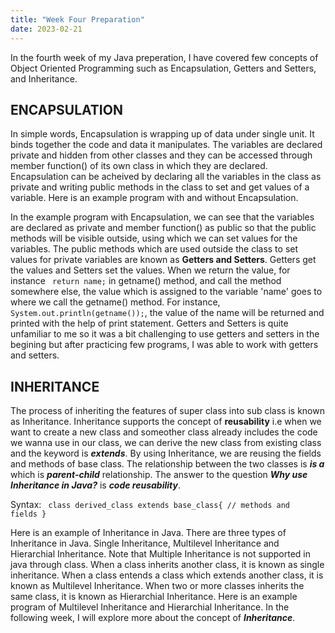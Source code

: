 ```yaml
---
title: "Week Four Preparation"
date: 2023-02-21
---
```


In the fourth week of my Java preperation, I have covered few concepts of Object Oriented Programming such as Encapsulation, Getters and Setters, and Inheritance. 

## ENCAPSULATION ##

  In simple words, Encapsulation is wrapping up of data under single unit. It binds together the code and data it manipulates. The variables are declared private and hidden from other classes and they can be accessed through member function() of its own class in which they are declared. Encapsulation can be acheived by declaring all the variables in the class as private and writing public methods in the class to set and get values of a variable. Here is an example program with and without Encapsulation. 
  
  In the example program with Encapsulation, we can see that the variables are declared as private and member function() as public so that the public methods will be visible outside, using which we can set values for the variables. The public methods which are used outside the class to set values for private variables are known as **Getters and Setters**. Getters get the values and Setters set the values. When we return the value, for instance <code> return name;</code> in getname() method, and call the method somewhere else, the value which is assigned to the variable 'name' goes to where we call the getname() method. For instance, <code> System.out.println(getname());</code>, the value of the name will be returned and printed with the help of print statement. Getters and Setters is quite unfamiliar to me so it was a bit challenging to use getters and setters in the begining but  after practicing few programs, I was able to work with getters and setters.

## INHERITANCE ##

  The process of inheriting the features of super class into sub class is known as Inheritance. Inheritance supports the concept of **reusability** i.e when we want to create a new class and someother class already includes the code we wanna use in our class, we can derive the new class from existing class and the keyword is ***extends***. By using Inheritance, we are reusing the fields and methods of base class. The relationship between the two classes is ***is a*** which is ***parent-child*** relationship. The answer to the question ***Why use Inheritance in Java?*** is ***code reusability***.
 
Syntax:
<code>
  class derived_class extends base_class{
  // methods and fields
  }
 </code>
  
   Here is an example of Inheritance in Java. There are three types of Inheritance in Java. Single Inheritance, Multilevel Inheritance and Hierarchial Inheritance. Note that Multiple Inheritance is not supported in java through class. When a class inherits another class, it is known as single inheritance. When a class entends a class which extends another class, it is known as Multilevel Inheritance. When two or more classes inherits the same class, it is known as Hierarchial Inheritance. Here is an example program of Multilevel Inheritance and Hierarchial Inheritance. In the following week, I will explore more about the concept of ***Inheritance***.
   
